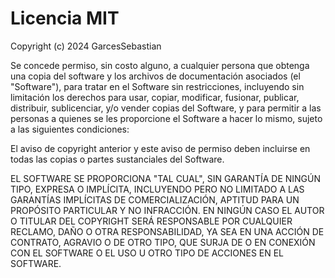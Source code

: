 # Licencia MIT

Copyright (c) 2024 GarcesSebastian

Se concede permiso, sin costo alguno, a cualquier persona que obtenga una copia del software y los archivos de documentación asociados (el "Software"), para tratar en el Software sin restricciones, incluyendo sin limitación los derechos para usar, copiar, modificar, fusionar, publicar, distribuir, sublicenciar, y/o vender copias del Software, y para permitir a las personas a quienes se les proporcione el Software a hacer lo mismo, sujeto a las siguientes condiciones:

El aviso de copyright anterior y este aviso de permiso deben incluirse en todas las copias o partes sustanciales del Software.

EL SOFTWARE SE PROPORCIONA "TAL CUAL", SIN GARANTÍA DE NINGÚN TIPO, EXPRESA O IMPLÍCITA, INCLUYENDO PERO NO LIMITADO A LAS GARANTÍAS IMPLÍCITAS DE COMERCIALIZACIÓN, APTITUD PARA UN PROPÓSITO PARTICULAR Y NO INFRACCIÓN. EN NINGÚN CASO EL AUTOR O TITULAR DEL COPYRIGHT SERÁ RESPONSABLE POR CUALQUIER RECLAMO, DAÑO O OTRA RESPONSABILIDAD, YA SEA EN UNA ACCIÓN DE CONTRATO, AGRAVIO O DE OTRO TIPO, QUE SURJA DE O EN CONEXIÓN CON EL SOFTWARE O EL USO U OTRO TIPO DE ACCIONES EN EL SOFTWARE.
